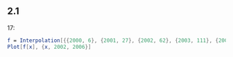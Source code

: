 2.1
---
17:
```mathematica
f = Interpolation[{{2000, 6}, {2001, 27}, {2002, 62}, {2003, 111}, {2004, 174}}]
Plot[f[x], {x, 2002, 2006}]  
```
